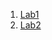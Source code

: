 1. [Lab1](https://github.com/IK-31-Kachor/star/tree/master/Lab1)
2. [Lab2](https://github.com/IK-31-Kachor/star/tree/master/Lab2)